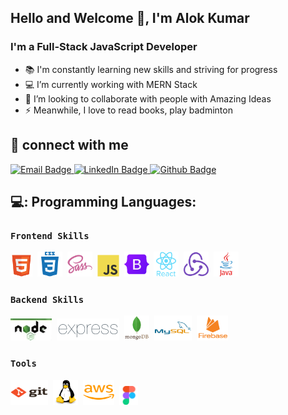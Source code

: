 ## Hello and Welcome 👋, I'm Alok Kumar

 ### I'm a Full-Stack JavaScript Developer
 - 📚 I'm constantly learning new skills and striving for progress
 - 💻 I’m currently working with MERN Stack 
 - 👯 I’m looking to collaborate with people with Amazing Ideas
 - ⚡ Meanwhile, I love to read books, play badminton

## 📩 connect with me
 
<div id="badges">
 <a href="https://mail.google.com/mail/u/0/">
    <img src="https://img.shields.io/badge/alokk13799@gmail.com-grey?style=for-the-badge&logo=gmail&logoColor=red" alt="Email Badge"/>
  </a>
  <a href="https://www.linkedin.com/in/alokkumar13/">
    <img src="https://img.shields.io/badge/LinkedIn-blue?style=for-the-badge&logo=linkedin&logoColor=white" alt="LinkedIn Badge"/>
  </a>
  
  <a href="https://github.com/Alokkumarcse">
    <img src="https://img.shields.io/badge/Github-gray?style=for-the-badge&logo=github&logoColor=white" alt="Github Badge"/>
  </a>
</div>

## 💻: Programming Languages:

### `Frontend Skills`

<div>
  <img src="https://github.com/devicons/devicon/blob/master/icons/html5/html5-original.svg" title="HTML5" alt="HTML" width="35" height="35"/>&nbsp;
  <img src="https://github.com/devicons/devicon/blob/master/icons/css3/css3-plain-wordmark.svg"  title="CSS3" alt="CSS" width="40" height="40"/>&nbsp;
 <img src="https://github.com/devicons/devicon/blob/master/icons/sass/sass-original.svg"  title="SASS" alt="SASS" width="40" height="40"/>&nbsp;
  <img src="https://github.com/devicons/devicon/blob/master/icons/javascript/javascript-original.svg" title="JavaScript" alt="JavaScript" width="35"      height="35"/>&nbsp;
 <img src="https://github.com/devicons/devicon/blob/master/icons/bootstrap/bootstrap-original.svg" title="Bootstrap" alt="Bootstrap" width="40" height="40"/>&nbsp;
 <img src="https://github.com/devicons/devicon/blob/master/icons/react/react-original-wordmark.svg" title="React" alt="React" width="40" height="40"/>&nbsp;
  <img src="https://github.com/devicons/devicon/blob/master/icons/redux/redux-original.svg" title="Redux" alt="Redux " width="40" height="40"/>&nbsp;
 <img src="https://github.com/devicons/devicon/blob/master/icons/java/java-original-wordmark.svg" title="Java" alt="Java" width="40" height="40"/>&nbsp;

 </div>
 
 ### `Backend Skills`
 <div>
  <img src="https://github.com/Alokkumarcse/Alokkumarcse/blob/main/thin-white-stripe.jpg" title="NodeJS" alt="NodeJS" height="35" />&nbsp;
  <img src="https://github.com/Alokkumarcse/Alokkumarcse/blob/main/express.png" title="expressJs" alt="expressJs" height="35" />&nbsp;
  <img src="https://github.com/devicons/devicon/blob/master/icons/mongodb/mongodb-original-wordmark.svg" title="mongodb"  alt="mongodb" width="40" height="40"/>&nbsp;   <img src="https://github.com/devicons/devicon/blob/master/icons/mysql/mysql-original-wordmark.svg" title="MySQL"  alt="MySQL" width="60" height="40"/>&nbsp;
  <img src="https://github.com/devicons/devicon/blob/master/icons/firebase/firebase-plain-wordmark.svg" title="Firebase" alt="Firebase" width="50" height="40"/>&nbsp;
 </div>
 
 
  ### `Tools`
  
  <div>
      <img src="https://github.com/devicons/devicon/blob/master/icons/git/git-original-wordmark.svg" title="Git" **alt="Git" width="60" height="40"/>&nbsp;
      <img src="https://github.com/devicons/devicon/blob/master/icons/linux/linux-original.svg" title="Linux" **alt="Linux" width="40" height="40"/>&nbsp;
      <img src="https://github.com/devicons/devicon/blob/master/icons/amazonwebservices/amazonwebservices-plain-wordmark.svg" title="AWS" alt="AWS" width="50" height="40"/>&nbsp;
     <img src="https://github.com/devicons/devicon/blob/master/icons/figma/figma-original.svg" title="Figma" alt="figma" width="30" height="30"/>&nbsp;
 
 </div>
 

<!---
Alokkumarcse is a ✨ special ✨ repository because its `README.md` (this file) appears on your GitHub profile.
You can click the Preview link to take a look at your changes.
--->
